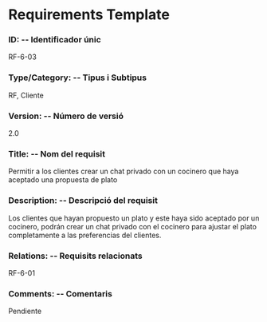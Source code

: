 ﻿# Requirements Template 

### ID: -- Identificador únic 
RF-6-03 

### Type/Category: -- Tipus i Subtipus 
RF, Cliente
 
### Version: -- Número de versió 
2.0
 
### Title: -- Nom del requisit 
Permitir a los clientes crear un chat privado con un cocinero que haya aceptado una propuesta de plato

### Description: -- Descripció del requisit 
Los clientes que hayan propuesto un plato y este haya sido aceptado por un cocinero, podrán crear un chat privado con el cocinero para ajustar el plato completamente a las preferencias del clientes.

### Relations: -- Requisits relacionats 
RF-6-01

### Comments: -- Comentaris 
Pendiente
